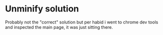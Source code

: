 # Unminify solution

Probably not the "correct" solution but per habid i went to chrome dev tools and inspected the main page, it was just sitting there.